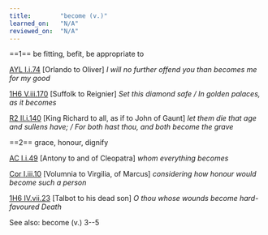 ```yaml
---
title:        "become (v.)"
learned_on:   "N/A"
reviewed_on:  "N/A"
---
```


==1== be fitting, befit, be appropriate to

[AYL I.i.74](https://www.shakespeareswords.com/Public/Play.aspx?Act=1&Scene=1&WorkId=26#204630) \[Orlando to Oliver\] *I will no further offend you than becomes me for my good*

[1H6 V.iii.170](https://www.shakespeareswords.com/Public/Play.aspx?Act=5&Scene=3&WorkId=25#204136) \[Suffolk to Reignier\] *Set this diamond safe / In golden palaces, as it becomes*

[R2 II.i.140](https://www.shakespeareswords.com/Public/Play.aspx?Act=2&Scene=1&WorkId=22#190764) \[King Richard to all, as if to John of Gaunt\] *let them die that age and sullens have; / For both hast thou, and both become the grave*

==2== grace, honour, dignify

[AC I.i.49](https://www.shakespeareswords.com/Public/Play.aspx?Act=1&Scene=1&WorkId=8#107317) \[Antony to and of Cleopatra\] *whom everything becomes*

[Cor I.iii.10](https://www.shakespeareswords.com/Public/Play.aspx?Act=1&Scene=3&WorkId=3#120787) \[Volumnia to Virgilia, of Marcus\] *considering how honour would become such a person*

[1H6 IV.vii.23](https://www.shakespeareswords.com/Public/Play.aspx?Act=4&Scene=7&WorkId=25#203658) \[Talbot to his dead son\] *O thou whose wounds become hard-favoured Death*

See also: become (v.) 3--5
